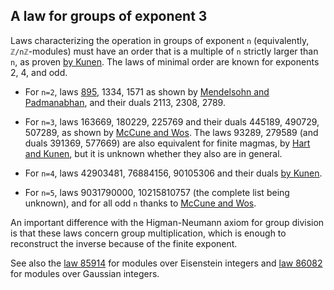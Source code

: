 ## A law for groups of exponent 3

Laws characterizing the operation in groups of exponent `n` (equivalently, `ℤ/nℤ`-modules) must have an order that is a multiple of `n` strictly larger than `n`, as proven [by Kunen](https://doi.org/10.1016/0898-1221(94)00212-4).  The laws of minimal order are known for exponents 2, 4, and odd.

- For `n=2`, laws [895](https://teorth.github.io/equational_theories/implications/?895), 1334, 1571 as shown by [Mendelsohn and Padmanabhan](https://teorth.github.io/equational_theories/blueprint/sect0001.html#mendelsohn-padmanabhan), and their duals 2113, 2308, 2789.

- For `n=3`, laws 163669, 180229, 225769 and their duals 445189, 490729, 507289, as shown by [McCune and Wos](https://doi.org/10.1007/BFb0013055).  The laws 93289, 279589 (and duals 391369, 577669) are also equivalent for finite magmas, by [Hart and Kunen](https://doi.org/10.1007/BF00881714), but it is unknown whether they also are in general.

- For `n=4`, laws 42903481, 76884156, 90105306 and their duals [by Kunen](https://doi.org/10.1016/0898-1221(94)00212-4).

- For `n=5`, laws 9031790000, 10215810757 (the complete list being unknown), and for all odd `n` thanks to [McCune and Wos](https://doi.org/10.1007/BFb0013055).

An important difference with the Higman-Neumann axiom for group division is that these laws concern group multiplication, which is enough to reconstruct the inverse because of the finite exponent.

See also the [law 85914](https://teorth.github.io/equational_theories/implications/?85914) for modules over Eisenstein integers and [law 86082](https://teorth.github.io/equational_theories/implications/?86082) for modules over Gaussian integers.
